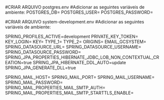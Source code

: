 #CRIAR ARQUIVO postgres.env
#Adicionar as seguintes variáveis de ambiente:
POSTGRES_DB=
POSTGRES_USER=
POSTGRES_PASSWORD=

#CRIAR ARQUIVO system-development.env
#Adicionar as seguintes variáveis de ambiente:

SPRING_PROFILES_ACTIVE=development
PRIVATE_KEY_TOKEN=
KEY_LOGIN=
KEY=
TYPE_1=
TYPE_2=
ORIGINS=
EMAIL_GCSYSTEM=
SPRING_DATASOURCE_URL=
SPRING_DATASOURCE_USERNAME=
SPRING_DATASOURCE_PASSWORD=
SPRING_JPA_PROPERTIES_HIBERNATE_JDBC_LOB_NON_CONTEXTUAL_CREATION=true
SPRING_JPA_HIBERNATE_DDL_AUTO=update
SPRING_JPA_GENERATE_DLL=true

SPRING_MAIL_HOST=
SPRING_MAIL_PORT=
SPRING_MAIL_USERNAME=
SPRING_MAIL_PASSWORD=
SPRING_MAIL_PROPERTIES_MAIL_SMTP_AUTH=
SPRING_MAIL_PROPERTIES_MAIL_SMTP_STARTTLS_ENABLE=